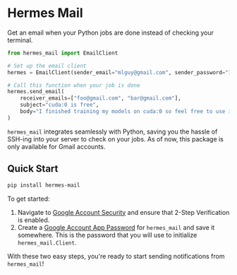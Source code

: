 # Hermes Mail
Get an email when your Python jobs are done instead of checking your terminal.

```python
from hermes_mail import EmailClient

# Set up the email client
hermes = EmailClient(sender_email="mlguy@gmail.com", sender_password="12345678")

# Call this function when your job is done
hermes.send_email(
    receiver_emails=["foo@gmail.com", "bar@gmail.com"], 
    subject="cuda:0 is free", 
    body="I finished training my models on cuda:0 so feel free to use it."
)
```
`hermes_mail` integrates seamlessly with Python, saving you the hassle of SSH-ing into your server to check on your jobs. As of now, this package is only available for Gmail accounts.

## Quick Start
```bash
pip install hermes-mail
```

To get started:
1. Navigate to [Google Account Security](https://myaccount.google.com/security) and ensure that 2-Step Verification is enabled.
2. Create a [Google Account App Password](https://myaccount.google.com/apppasswords) for `hermes_mail` and save it somewhere. This is the password that you will use to initialize `hermes_mail.Client`.

With these two easy steps, you're ready to start sending notifications from `hermes_mail`!
